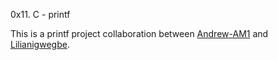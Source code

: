 0x11. C - printf

This is a printf project collaboration between [Andrew-AM1](https://github.com/Andrew-AM1) and [Lilianigwegbe](https://github.com/Lilianigwegbe).
